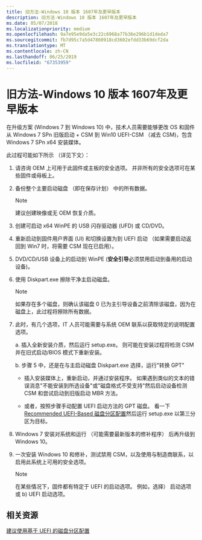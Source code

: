 ```yaml
---
title: 旧方法-Windows 10 版本 1607年及更早版本
description: 旧方法-Windows 10 版本 1607年及更早版本
ms.date: 05/07/2018
ms.localizationpriority: medium
ms.openlocfilehash: 9a7e95e9da5e3c22c6968a77b36e296b1d1deda7
ms.sourcegitcommit: fb7d95c7a5d47860918cd3602efdd33b69dcf2da
ms.translationtype: MT
ms.contentlocale: zh-CN
ms.lasthandoff: 06/25/2019
ms.locfileid: "67353959"
---
```

# <a name="old-method---windows-10-version-1607-and-earlier"></a>旧方法-Windows 10 版本 1607年及更早版本

在升级方案 (Windows 7 到 Windows 10) 中，技术人员需要能够更改 OS 和固件从 Windows 7 SPn 旧版启动 + CSM 到 Win10 UEFI-CSM （减去 CSM)，包含 Windows 7 SPn x64 安装媒体。

此过程可能如下所示 （详见下文）：

1. 请咨询 OEM 上可用于此固件或主板的安全选项。 并非所有的安全选项可在某些固件或母板上。

2. 备份整个主要启动磁盘 （即在保存计划） 中的所有数据。

    > [!NOTE]
    > 建议创建映像或无 OEM 恢复介质。

3. 创建可启动 x64 WinPE 的 USB 闪存驱动器 (UFD) 或 CD/DVD。

4. 重新启动到固件用户界面 (UI) 和切换设置为到 UEFI 启动 （如果需要启动返回到 Win7 时，将需要 CSM 现在已启用）。

5. DVD/CD/USB 设备上的启动到 WinPE (**安全引导**必须禁用启动到备用的启动设备)。

6. 使用 Diskpart.exe 擦除干净主启动磁盘。

    > [!NOTE]
    > 如果存在多个磁盘，则确认该磁盘 0 已为主引导设备之前清除该磁盘，因为在磁盘上，此过程将擦除所有数据。

7. 此时，有几个选项，IT 人员可能需要与系统 OEM 联系以获取特定的说明配置选项。

    a.  插入全新安装介质，然后运行 setup.exe。 则可能在安装过程将检测 CSM 并在旧式启动/BIOS 模式下重新安装。

    b.  步骤 5 中，还是在与主启动磁盘 Diskpart.exe 选择，运行"转换 GPT"

      - 插入安装媒体上，重新启动，并通过安装程序。 如果遇到类似的文本的错误消息"不能安装到所选设备"或"磁盘格式不受支持"然后启动设备检测 CSM 和尝试启动到旧版启动 MBR 方法。

      - 或者，按照步骤手动配置 UEFI 启动方法的 GPT 磁盘。 看一下[Recommended UEFI-Based 磁盘分区配置](https://docs.microsoft.com/previous-versions/windows/it-pro/windows-7/dd744301(v=ws.10))然后运行 setup.exe 以第三分区为目标。

8. Windows 7 安装对系统和运行 （可能需要最新版本的修补程序） 后再升级到 Windows 10。

9. 一次安装 Windows 10 和修补，测试禁用 CSM，以及使用与制造商联系，以启用此系统上可用的安全选项。

    > [!NOTE]
    > 在某些情况下，固件都有特定于 UEFI 的启动选项。 例如，选择） 启动选项或 b) UEFI 启动选项。

## <a name="related-resources"></a>相关资源

[建议使用基于 UEFI 的磁盘分区配置](https://docs.microsoft.com/previous-versions/windows/it-pro/windows-7/dd744301(v=ws.10))

